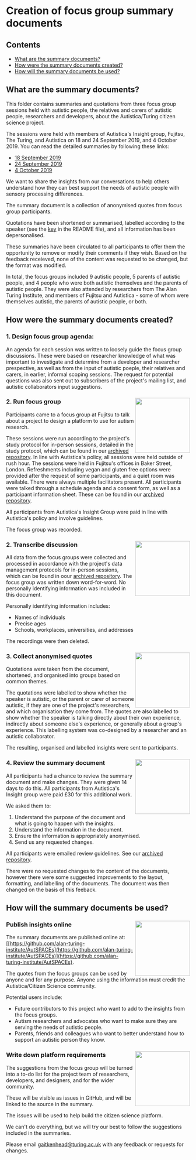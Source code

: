 # Creation of focus group summary documents

## Contents

* [What are the summary documents?](#what-are-the-summary-documents)
* [How were the summary documents created?](#how-were-the-summary-documents-created)
* [How will the summary documents be used?](#how-will-the-summary-documents-be-used)

## What are the summary documents?

This folder contains summaries and quotations from three focus group sessions held with autistic people, the relatives and carers of autistic people, researchers and developers, about the Autistica/Turing citizen science project.

The sessions were held with members of Autistica's Insight group, Fujitsu, The Turing, and Autistica on 18 and 24 September 2019, and 4 October 2019.
You can read the detailed summaries by following these links:

* [18 September 2019](20190918_summary-18-September-2019.md)
* [24 September 2019](20190924_summary-24-September-2019.md)
* [4 October 2019](20191004_summary-4-October-2019.md)

We want to share the insights from our conversations to help others understand how they can best support the needs of autistic people with sensory processing differences.

The summary document is a collection of anonymised quotes from focus group participants.

Quotations have been shortened or summarised, labelled according to the speaker (see the [key](README.md#key) in the README file), and all information has been depersonalised.

These summaries have been circulated to all participants to offer them the opportunity to remove or modify their comments if they wish.
Based on the feedback receieved, none of the content was requested to be changed, but the format was modified.

In total, the focus groups included 9 autistic people, 5 parents of autistic people, and 4 people who were both autistic themselves and the parents of autistic people.
They were also attended by researchers from The Alan Turing Institute, and members of Fujitsu and Autistica - some of whom were themselves autistic, the parents of autistic people, or both.

## How were the summary documents created?

### 1. Design focus group agenda:

An agenda for each session was written to loosely guide the focus group discussions.
These were based on researcher knowledge of what was important to investigate and determine from a developer and researcher prespective, as well as from the input of autistic poeple, their relatives and carers, in earlier, informal scoping sessions.
The request for potential questions was also sent out to subscribers of the project's mailing list, and autistic collaborators input suggestions.

### 2. Run focus group <img src="../../images/noun-project-icons/noun_Conversation_2041500.png" width="150" align="right"/>

Participants came to a focus group at Fujitsu to talk about a project to design a platform to use for autism research.

These sessions were run according to the project's study protocol for in-person sessions, detailed in the study protocol, which can be found in our [archived repository](https://github.com/alan-turing-institute/AutisticaCitizenScience).
In line with Autistica's policy, all sessions were held outside of rush hour.
The sessions were held in Fujitsu's offices in Baker Street, London. Refreshments including vegan and gluten free options were provided after the request of some participants, and a quiet room was available.
There were always multiple facilitators present.
All participants were talked through a schedule agenda and a consent form, as well as a participant information sheet. These can be found in our [archived repository](https://github.com/alan-turing-institute/AutisticaCitizenScience).

All participants from Autistica's Insight Group were paid in line with Autistica's policy and involve guidelines.

The focus group was recorded.

### 2. Transcribe discussion <img src="../../images/noun-project-icons/noun_transcript_532343.png" width="150" align="right"/>

All data from the focus groups were collected and processed in accordance with the project's data management protocols for in-person sessions, which can be found in oour [archived repository](https://github.com/alan-turing-institute/AutisticaCitizenScience).
The focus group was written down word-for-word. No personally identifying information was included in this document.

Personally identifying information includes:

* Names of individuals
* Precise ages
* Schools, workplaces, universities, and addresses

The recordings were then deleted.

### 3. Collect anonymised quotes <img src="../../images/noun-project-icons/noun_Document_188540.png" width="150" align="right"/>

Quotations were taken from the document, shortened, and organised into groups based on common themes.

The quotations were labelled to show whether the speaker is autistic, or the parent or carer of someone autistic, if they are one of the project's researchers, and which organisation they come from.
The quotes are also labelled to show whether the speaker is talking directly about their own experience, indirectly about someone else's experience, or generally about a group's experience.
This labelling system was co-designed by a researcher and an autistic collaborator.

The resulting, organised and labelled insights were sent to participants.

### 4. Review the summary document <img src="../../images/noun-project-icons/noun_Eye_2040041.png" width="150" align="right"/>

All participants had a chance to review the summary document and make changes.
They were given 14 days to do this. All participants from Autistica's Insight group were paid £30 for this additional work.

We asked them to:

1. Understand the purpose of the document and what is going to happen with the insights.
2. Understand the information in the document.
3. Ensure the information is appropriately anonymised.
4. Send us any requested changes.

All participants were emailed review guidelines. See our [archived repository](https://github.com/alan-turing-institute/AutisticaCitizenScience).

There were no requested changes to the content of the documents, however there were some suggested improvements to the layout, formatting, and labelling of the documents.
The document was then changed on the basis of this feeback.

## How will the summary documents be used?

### Publish insights online <img src="../../images/noun-project-icons/noun_online_1632606.png" width="150" align="right"/>

The summary documents are published online at: [[https://github.com/alan-turing-institute/AutSPACEs](https://github.com/alan-turing-institute/AutSPACEs)](https://github.com/alan-turing-institute/AutSPACEs).

The quotes from the focus groups can be used by anyone and for any purpose.
Anyone using the information must credit the Autistica/Citizen Science community.

Potential users include:

* Future contributors to this project who want to add to the insights from the focus groups.
* Autism researchers and advocates who want to make sure they are serving the needs of autistic people.
* Parents, friends and colleagues who want to better understand how to support an autistic person they know.

### Write down platform requirements <img src="../../images/noun-project-icons/noun_todolist_1128326.png" width="150" align="right"/>

The suggestions from the focus group will be turned into a to-do list for the project team of researchers, developers, and designers, and for the wider community.

These will be visible as issues in GitHub, and will be linked to the source in the summary.

The issues will be used to help build the citizen science platform.

We can't do everything, but we will try our best to follow the suggestions included in the summaries.


Please email [gaitkenhead@turing.ac.uk](mailto:gaitkenhead@turing.ac.uk) with any feedback or requests for changes.
